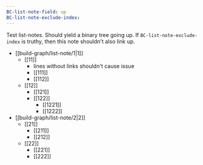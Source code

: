 ```yaml
---
BC-list-note-field: up
BC-list-note-exclude-index:
---
```

Test list-notes. Should yield a binary tree going up.
If `BC-list-note-exclude-index` is truthy, then this note shouldn't also link up.

- [[build-graph/list-note/1|1]]
	- [[11]]
		- lines without links shouldn't cause issue
		- [[111]]
		- [[112]]
	- [[12]]
		- [[121]]
		- [[122]]
			- [[1221]]
			- [[1222]]
- [[build-graph/list-note/2|2]]
	- [[21]]
		- [[211]]
		- [[212]]
	- [[22]]
		- [[221]]
		- [[222]]
